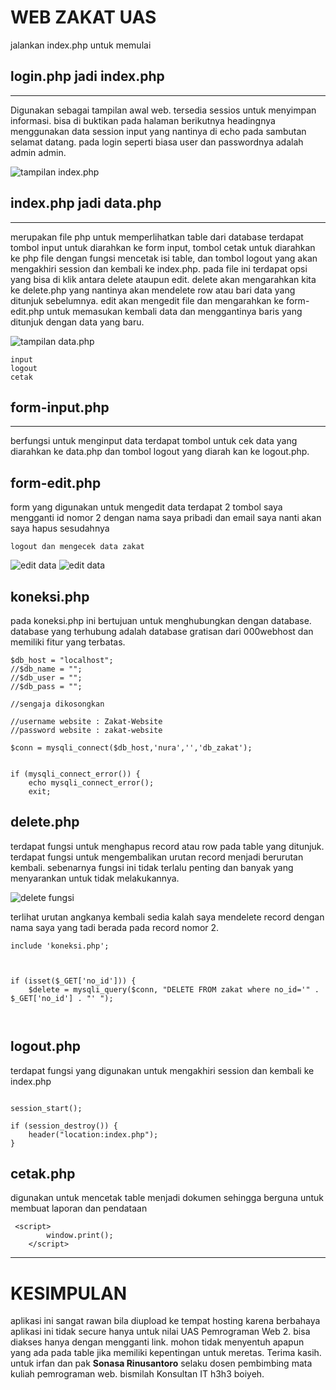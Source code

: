 <!-- HEADINGS -->

# WEB ZAKAT UAS

jalankan index.php untuk memulai

## login.php jadi index.php
___
<p>
Digunakan sebagai tampilan awal web. tersedia sessios untuk menyimpan informasi. bisa di buktikan pada halaman berikutnya headingnya menggunakan data session input yang nantinya  di echo pada sambutan selamat datang. pada login seperti biasa user dan passwordnya adalah admin admin.</P>

![tampilan index.php](index.php.png)

## index.php jadi data.php
___
<p>
merupakan file php untuk memperlihatkan table dari database terdapat tombol input untuk diarahkan ke form input, tombol cetak untuk diarahkan ke php file dengan fungsi mencetak isi table, dan tombol logout yang akan mengakhiri session dan kembali ke index.php. pada file ini terdapat opsi yang bisa di klik antara delete ataupun edit. delete akan mengarahkan kita ke delete.php yang nantinya akan mendelete row atau bari data yang ditunjuk sebelumnya. edit akan mengedit file dan mengarahkan ke form-edit.php untuk memasukan kembali data dan menggantinya baris yang ditunjuk dengan data yang baru.</P>



![tampilan data.php](data.php.png)

```
input
logout
cetak
```

## form-input.php
___
<p>
berfungsi untuk menginput data terdapat tombol untuk cek data yang diarahkan ke data.php dan tombol logout yang diarah kan ke logout.php.
<p>

## form-edit.php
form yang digunakan untuk mengedit data terdapat 2 tombol saya mengganti id nomor 2 dengan nama saya pribadi dan email saya nanti akan saya hapus sesudahnya

```
logout dan mengecek data zakat
```

![edit data](form-edit.php.png)
![edit data](data2.php.png)

## koneksi.php
pada koneksi.php ini bertujuan untuk menghubungkan dengan database. database yang terhubung adalah database gratisan dari 000webhost dan memiliki fitur yang terbatas.
```
$db_host = "localhost";
//$db_name = "";
//$db_user = "";
//$db_pass = "";

//sengaja dikosongkan 

//username website : Zakat-Website
//password website : zakat-website

$conn = mysqli_connect($db_host,'nura','','db_zakat');


if (mysqli_connect_error()) {
    echo mysqli_connect_error();
    exit;

```
## delete.php
terdapat fungsi untuk menghapus record atau row pada table yang ditunjuk.
terdapat fungsi untuk mengembalikan urutan record menjadi berurutan kembali. sebenarnya fungsi ini tidak terlalu penting dan banyak yang menyarankan untuk tidak melakukannya.

![delete fungsi](delete.php.png)

<p>
terlihat urutan angkanya kembali sedia kalah saya mendelete record dengan nama saya yang tadi berada pada record nomor 2.
</p>

```
include 'koneksi.php';



if (isset($_GET['no_id'])) {
    $delete = mysqli_query($conn, "DELETE FROM zakat where no_id='" . $_GET['no_id'] . "' ");

 
```


## logout.php
terdapat fungsi yang digunakan untuk mengakhiri session dan kembali ke index.php

```

session_start();

if (session_destroy()) {
    header("location:index.php");
}

```

## cetak.php
digunakan untuk mencetak table menjadi dokumen sehingga berguna untuk membuat laporan dan pendataan

```
 <script>
		window.print();
	</script>
```

___
# KESIMPULAN

aplikasi ini sangat rawan bila diupload ke tempat hosting karena berbahaya aplikasi ini tidak secure hanya untuk nilai UAS Pemrograman Web 2. bisa diakses hanya dengan mengganti link. mohon tidak menyentuh apapun yang ada pada table jika memiliki kepentingan untuk meretas. Terima kasih. untuk irfan dan pak <b>Sonasa
Rinusantoro</b> selaku dosen pembimbing mata kuliah pemrograman web. 
bismilah Konsultan IT h3h3 boiyeh.